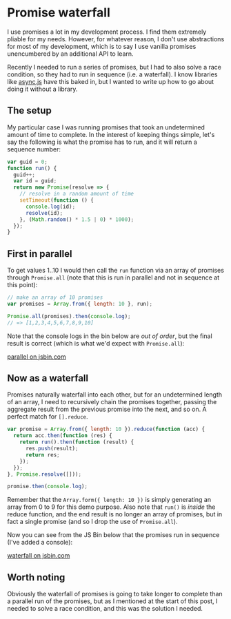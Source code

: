 # Promise waterfall

I use promises a lot in my development process. I find them extremely pliable for my needs. However, for whatever reason, I don't use abstractions for most of my development, which is to say I use vanilla promises unencumbered by an additional API to learn.

Recently I needed to run a series of promises, but I had to also solve a race condition, so they had to run in sequence (i.e. a waterfall). I know libraries like [async.js](https://github.com/caolan/async) have this baked in, but I wanted to write up how to go about doing it without a library.

<!--more-->

## The setup

My particular case I was running promises that took an undetermined amount of time to complete. In the interest of keeping things simple, let's say the following is what the promise has to run, and it will return a sequence number:

```js
var guid = 0;
function run() {
  guid++;
  var id = guid;
  return new Promise(resolve => {
    // resolve in a random amount of time
    setTimeout(function () {
      console.log(id);
      resolve(id);
    }, (Math.random() * 1.5 | 0) * 1000);
  });
}
```

## First in parallel

To get values 1..10 I would then call the `run` function via an array of promises through `Promise.all` (note that this is run in parallel and not in sequence at this point):

```js
// make an array of 10 promises
var promises = Array.from({ length: 10 }, run);

Promise.all(promises).then(console.log);
// => [1,2,3,4,5,6,7,8,9,10]
```

Note that the console logs in the bin below are *out of order*, but the final result is correct (which is what we'd expect with `Promise.all`):

<a class="jsbin-embed" href="http://jsbin.com/hivate/1/embed?js,console">parallel on jsbin.com</a><script src="http://static.jsbin.com/js/embed.min.js?3.35.5"></script>

## Now as a waterfall

Promises naturally waterfall into each other, but for an undetermined length of an array, I need to recursively chain the promises together, passing the aggregate result from the previous promise into the next, and so on. A perfect match for `[].reduce`.

```js
var promise = Array.from({ length: 10 }).reduce(function (acc) {
  return acc.then(function (res) {
    return run().then(function (result) {
      res.push(result);
      return res;
    });
  });
}, Promise.resolve([]));

promise.then(console.log);
```

Remember that the `Array.form({ length: 10 })` is simply generating an array from 0 to 9 for this demo purpose. Also note that `run()` is *inside* the reduce function, and the end result is no longer an array of promises, but in fact a single promise (and so I drop the use of `Promise.all`).

Now you can see from the JS Bin below that the promises run in sequence (I've added a console):

<a class="jsbin-embed" href="http://jsbin.com/nitoti/6/embed?js,console">waterfall on jsbin.com</a><script src="http://static.jsbin.com/js/embed.min.js?3.35.5"></script>

## Worth noting

Obviously the waterfall of promises is going to take longer to complete than a parallel run of the promises, but as I mentioned at the start of this post, I needed to solve a race condition, and this was the solution I needed.
